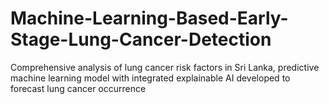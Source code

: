# Machine-Learning-Based-Early-Stage-Lung-Cancer-Detection
Comprehensive analysis of lung cancer risk factors in Sri Lanka, predictive machine learning model with integrated explainable AI developed to forecast lung cancer occurrence
